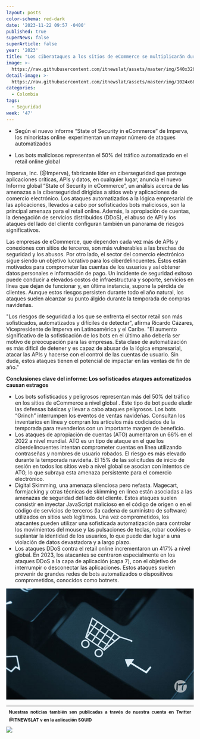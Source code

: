 ```yaml
---
layout: posts
color-schema: red-dark
date: '2023-11-22 09:57 -0400'
published: true
superNews: false
superArticle: false
year: '2023'
title: "Los ciberataques a los sitios de eCommerce se multiplicarán durante la temporada de compras\_"
image: >-
  https://raw.githubusercontent.com/itnewslat/assets/master/img/540x320/ecommerce-p.jpg
detail-image: >-
  https://raw.githubusercontent.com/itnewslat/assets/master/img/1024x680/ecommerce-g.jpg
categories:
  - Colombia
tags:
  - Seguridad
week: '47'
---
```

- Según el nuevo informe “State of Security in eCommerce” de Imperva, los minoristas online  experimentan un mayor número de ataques automatizados

- Los bots maliciosos representan el 50% del tráfico automatizado en el retail online global

Imperva, Inc. (@Imperva), fabricante líder en ciberseguridad que protege aplicaciones críticas, APIs y datos, en cualquier lugar, anuncia el nuevo Informe global “State of Security in eCommerce”, un análisis acerca de las amenazas a la ciberseguridad dirigidas a sitios web y aplicaciones de comercio electrónico. Los ataques automatizados a la lógica empresarial de las aplicaciones, llevados a cabo por sofisticados bots maliciosos, son la principal amenaza para el retail online. Además, la apropiación de cuentas, la denegación de servicios distribuidos (DDoS), el abuso de API y los ataques del lado del cliente configuran también un panorama de riesgos significativos.

Las empresas de eCommerce, que dependen cada vez más de APIs y conexiones con sitios de terceros, son más vulnerables a las brechas de seguridad y los abusos. Por otro lado, el sector del comercio electrónico sigue siendo un objetivo lucrativo para los ciberdelincuentes. Éstos están motivados para comprometer las cuentas de los usuarios y así obtener datos personales e información de pago. Un incidente de seguridad exitoso puede conducir a elevados costos de infraestructura y soporte, servicios en línea que dejan de funcionar y, en última instancia, supone la pérdida de clientes. Aunque estos riesgos persisten durante todo el año natural, los ataques suelen alcanzar su punto álgido durante la temporada de compras navideñas.

"Los riesgos de seguridad a los que se enfrenta el sector retail son más sofisticados, automatizados y difíciles de detectar", afirma Ricardo Cázares, Vicepresidente de Imperva en Latinoamérica y el Caribe. "El aumento significativo de la sofisticación de los bots en el último año debería ser motivo de preocupación para las empresas. Esta clase de automatización es más difícil de detener y es capaz de abusar de la lógica empresarial, atacar las APIs y hacerse con el control de las cuentas de usuario. Sin duda, estos ataques tienen el potencial de impactar en las ventas de fin de año."

**Conclusiones clave del informe: Los sofisticados ataques automatizados causan estragos**

- Los bots sofisticados y peligrosos representan más del 50% del tráfico en los sitios de eCommerce a nivel global . Este tipo de bot puede eludir las defensas básicas y llevar a cabo ataques peligrosos. Los bots “Grinch” interrumpen los eventos de ventas navideñas. Consultan los inventarios en línea y compran los artículos más codiciados de la temporada para revenderlos con un importante margen de beneficio.
- Los ataques de apropiación de cuentas (ATO) aumentaron un 66% en el 2022 a nivel mundial. ATO es un tipo de ataque en el que los ciberdelincuentes intentan comprometer cuentas en línea utilizando contraseñas y nombres de usuario robados. El riesgo es más elevado durante la temporada navideña. El 15% de las solicitudes de inicio de sesión en todos los sitios web a nivel global se asocian con intentos de ATO, lo que subraya esta amenaza persistente para el comercio electrónico.
- Digital Skimming, una amenaza silenciosa pero nefasta. Magecart, formjacking y otras técnicas de skimming en línea están asociadas a las amenazas de seguridad del lado del cliente. Estos ataques suelen consistir en inyectar JavaScript malicioso en el código de origen o en el código de servicios de terceros (la cadena de suministro de software) utilizados en sitios web legítimos. Una vez comprometidos, los atacantes pueden utilizar una sofisticada automatización para controlar los movimientos del mouse y las pulsaciones de teclas, robar cookies o suplantar la identidad de los usuarios, lo que puede dar lugar a una violación de datos devastadora y a largo plazo.
- Los ataques DDoS contra el retail online incrementaron un 417% a nivel global. En 2023, los atacantes se centraron especialmente en los ataques DDoS a la capa de aplicación (capa 7), con el objetivo de interrumpir o desconectar las aplicaciones. Estos ataques suelen provenir de grandes redes de bots automatizados o dispositivos comprometidos, conocidos como botnets.

![](https://raw.githubusercontent.com/itnewslat/assets/master/img/540x320/ecommerce-p.jpg)

<table style="height: 42px;" width="569">
<tbody>
<tr>
<td style="text-align: justify;"><sub><strong>Nuestras noticias también son publicadas a través de nuestra cuenta en Twitter <a href="https://twitter.com/itnewslat?lang=es">@ITNEWSLAT</a> y en la aplicación <a href="https://squidapp.co/en/">SQUID</a></strong></sub></td>
</tr>
</tbody>
</table>

<img src="https://tracker.metricool.com/c3po.jpg?hash=56f88a41e39ab42c063cc51676587a04"/>